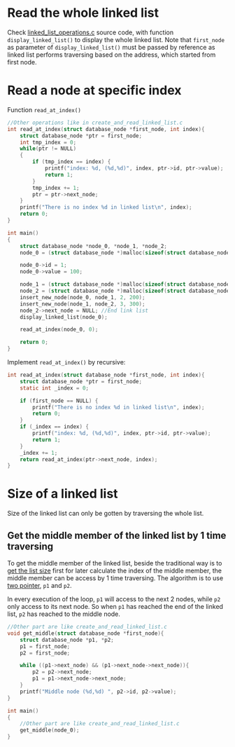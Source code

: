 # Read the whole linked list

Check [linked_list_operations.c](linked_list_operations.c) source code, with function ``display_linked_list()`` to display the whole linked list. Note that ``first_node`` as parameter of ``display_linked_list()`` must be passed by reference as linked list performs traversing based on the address, which started from first node.

# Read a node at specific index

Function ``read_at_index()``

```c
//Other operations like in create_and_read_linked_list.c
int read_at_index(struct database_node *first_node, int index){
    struct database_node *ptr = first_node;
    int tmp_index = 0;
    while(ptr != NULL)
	{
        if (tmp_index == index) {
            printf("index: %d, (%d,%d)", index, ptr->id, ptr->value);
            return 1;
        }    
        tmp_index += 1;
        ptr = ptr->next_node;
    }
	printf("There is no index %d in linked list\n", index);
    return 0;
}

int main() 
{ 
	struct database_node *node_0, *node_1, *node_2;
	node_0 = (struct database_node *)malloc(sizeof(struct database_node));

    node_0->id = 1;
    node_0->value = 100;

    node_1 = (struct database_node *)malloc(sizeof(struct database_node));
    node_2 = (struct database_node *)malloc(sizeof(struct database_node));
    insert_new_node(node_0, node_1, 2, 200);
    insert_new_node(node_1, node_2, 3, 300);
    node_2->next_node = NULL; //End link list
	display_linked_list(node_0);

    read_at_index(node_0, 0);

    return 0; 
}
```
Implement ``read_at_index()`` by recursive:

```c
int read_at_index(struct database_node *first_node, int index){
    struct database_node *ptr = first_node;
    static int _index = 0;

    if (first_node == NULL) {
        printf("There is no index %d in linked list\n", index);
        return 0;
    }
    if (_index == index) {
        printf("index: %d, (%d,%d)", index, ptr->id, ptr->value);
        return 1;
    }
    _index += 1;    
    return read_at_index(ptr->next_node, index);
}
```

# Size of a linked list

Size of the linked list can only be gotten by traversing the whole list.

## Get the middle member of the linked list by 1 time traversing

To get the middle member of the linked list, beside the traditional way is to [get the list size](#size-of-a-linked-list) first for later calculate the index of the middle member, the middle member can be access by 1 time traversing. The algorithm is to use [two pointer](https://github.com/TranPhucVinh/C/blob/master/Algorithms/Two%20pointers.md), ``p1`` and ``p2``.

In every execution of the loop, ``p1`` will access to the next 2 nodes, while ``p2`` only access to its next node. So when ``p1`` has reached the end of the linked list, ``p2`` has reached to the middle node.

```c
//Other part are like create_and_read_linked_list.c
void get_middle(struct database_node *first_node){
    struct database_node *p1, *p2;
    p1 = first_node;
    p2 = first_node;

    while ((p1->next_node) && (p1->next_node->next_node)){
        p2 = p2->next_node;
        p1 = p1->next_node->next_node;
    }
    printf("Middle node (%d,%d) ", p2->id, p2->value);
}

int main() 
{
    //Other part are like create_and_read_linked_list.c
    get_middle(node_0); 
}
```
